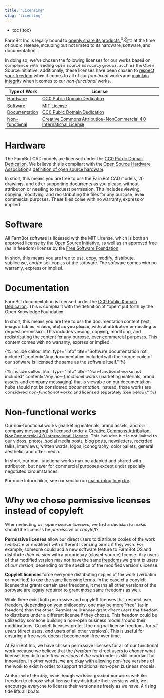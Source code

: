 ```yaml
---
title: "Licensing"
slug: "licensing"
---
```


* toc
{:toc}

FarmBot Inc is legally bound to [openly share its products <span><img class="value-icon" src="products.png"></span>](https://meta.farm.bot/docs#openly-share-our-products) at the time of public release, including but not limited to its hardware, software, and documentation.

In doing so, we've chosen the following licenses for our works based on compliance with leading open source advocacy groups, such as the Open Source Initiative. Additionally, these licenses have been chosen to [respect your freedom](../intro/respecting-your-freedom.md) when it comes to all of our *functional* works and [maintain integrity](../intro/respecting-your-freedom.md#maintaining-integrity) when it comes to our *non-functional* works.

|Type of Work                  |License                       |
|------------------------------|------------------------------|
|[Hardware](#hardware) |[CC0 Public Domain Dedication](https://creativecommons.org/publicdomain/zero/1.0/)
|[Software](#software) |[MIT License](https://opensource.org/licenses/MIT)
|[Documentation](#documentation)|[CC0 Public Domain Dedication](https://creativecommons.org/publicdomain/zero/1.0/)
|[Non-functional](#non-functional-works)|[Creative Commons Attribution-NonCommercial 4.0 International License](https://creativecommons.org/licenses/by-nc/4.0/)

# Hardware
The FarmBot CAD models are licensed under the [CC0 Public Domain Dedication](https://creativecommons.org/publicdomain/zero/1.0/). We believe this is compliant with the [Open Source Hardware Association](https://www.oshwa.org)’s [definition of open source hardware](https://www.oshwa.org/definition/).

In short, this means you are free to use the FarmBot CAD models, 2D drawings, and other supporting documents as you please, without attribution or needing to request permission. This includes viewing, copying, modifying, and redistributing the files for any purpose, even commercial purposes. These files come with no warranty, express or implied.

# Software
All FarmBot software is licensed with the [MIT License](https://opensource.org/licenses/MIT), which is both an approved license by the [Open Source Initiative](https://opensource.org), as well as an approved free (as in freedom) license by the [Free Software Foundation](https://directory.fsf.org/wiki/License:Expat).

In short, this means you are free to use, copy, modify, distribute, sublicense, and/or sell copies of the software. The software comes with no warranty, express or implied.

# Documentation
FarmBot documentation is licensed under the [CC0 Public Domain Dedication](https://creativecommons.org/publicdomain/zero/1.0/). This is compliant with the definition of “open” put forth by the Open Knowledge Foundation.

In short, this means you are free to use the documentation content (text, images, tables, videos, etc) as you please, without attribution or needing to request permission. This includes viewing, copying, modifying, and redistributing the content for any purpose, even commercial purposes. This content comes with no warranty, express or implied.

{%
include callout.html
type="info"
title="Software documentation not included"
content="Any documentation included with the source code of our software is licensed the same as the software itself."
%}



{%
include callout.html
type="info"
title="Non-functional works not included"
content="Any *non-functional works* (marketing materials, brand assets, and company messaging) that is viewable on our documentation hubs should not be considered *documentation*. Instead, those works are considered *non-functional works* and licensed separately (see below)."
%}

# Non-functional works
Our non-functional works (marketing materials, brand assets, and our company messaging) is licensed under a [Creative Commons Attribution-NonCommercial 4.0 International License](https://creativecommons.org/licenses/by-nc/4.0/). This includes but is not limited to our videos, photos, social media posts, blog posts, newsletters, recorded talks, interviews, written words, logos, iconography, color pallets, general aesthetic, and other media.

In short, our non-functional works may be adapted and shared with attribution, but never for commercial purposes except under specially negotiated circumstances.

For more information, see our section on [maintaining integrity](../intro/respecting-your-freedom.md#maintaining-integrity).

# Why we chose permissive licenses instead of copyleft
When selecting our open-source licenses, we had a decision to make: should the licenses be _permissive_ or _copyleft_?

**Permissive licenses** allow our direct users to distribute copies of the work (verbatim or modified) with different licensing terms if they wish. For example, someone could add a new software feature to FarmBot OS and distribute *their version* with a proprietary (closed-source) license. Any users of that modified version may not have the same [freedoms](../intro/respecting-your-freedom.md) we grant to users of *our version*, depending on the specifics of the modified version's license.

**Copyleft licenses** force everyone distributing copies of the work (verbatim or modified) to use the same licensing terms. In the case of a copyleft license that grants certain user freedoms, it means all other versions of the software are legally required to grant those same freedoms as well.

While there exist both permissive and copyleft licenses that respect user freedom, depending on your philosophy, one may be more "free" (as in freedom) than the other. Permissive licenses grant *direct users* the freedom to distribute under a different license if they choose. This freedom could be utilized by someone building a non-open business model around their modifications. Copyleft licenses protect the original license freedoms for *all users* (direct users, *and* users of all other versions). This is useful for ensuring a free work doesn't become non-free over time.

At FarmBot Inc, we have chosen permissive licenses for all of our functional work because we believe that the *freedom* for direct users to *choose* what license they distribute *their versions of the work* under is still important for innovation. In other words, we are okay with allowing non-free versions of the work to exist in order to support traditional non-open business models.

At the end of the day, even though we have granted our users with the freedom to choose what license they distribute their versions with, we encourage everyone to license their versions as freely as we have. A rising tide lifts all boats.

<style>
.hub-container {
  max-width: 1350px;
}
.value-icon {
  display: inline-block;
  height: 18px;
  margin-bottom: -2px;
}
  
a[title="Guides"] {
  color: #f4f4f4!important;
  border-bottom: 5px solid #f4f4f4;
  padding-bottom: 20px!important;
}
  
a[title="Guides"]:hover {
  color: white!important;
  border-bottom-color: white;
}
  
#hub-header li a:hover {
  box-shadow: none!important;
}
</style>

<meta name="theme-color" content="#434343">

